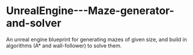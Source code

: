 # UnrealEngine---Maze-generator-and-solver
An unreal engine blueprint for generating mazes of given size, and build in algorithms (A* and wall-follower) to solve them.
